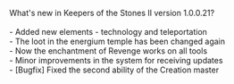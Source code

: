 What's new in Keepers of the Stones II version 1.0.0.21?<br />
<br />- Added new elements - technology and teleportation
<br />- The loot in the energium temple has been changed again
<br />- Now the enchantment of Revenge works on all tools
<br />- Minor improvements in the system for receiving updates
<br />- [Bugfix] Fixed the second ability of the Creation master